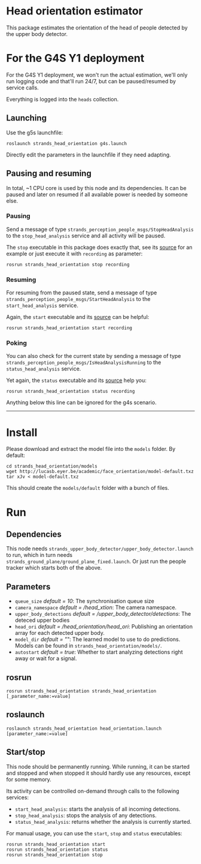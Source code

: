 Head orientation estimator
==========================

This package estimates the orientation of the head of people detected by the upper body detector.

For the G4S Y1 deployment
=========================

For the G4S Y1 deployment, we won't run the actual estimation, we'll only run
logging code and that'll run 24/7, but can be paused/resumed by service calls.

Everything is logged into the `heads` collection.

Launching
---------

Use the g5s launchfile:

```
roslaunch strands_head_orientation g4s.launch
```

Directly edit the parameters in the launchfile if they need adapting.

Pausing and resuming
--------------------

In total, ~1 CPU core is used by this node and its dependencies. It can be paused
and later on resumed if all available power is needed by someone else.

### Pausing

Send a message of type `strands_perception_people_msgs/StopHeadAnalysis` to the
`stop_head_analysis` service and all activity will be paused.

The `stop` executable in this package does exactly that, see its [source](src/stop.cpp)
for an example or just execute it with `recording` as parameter:

```
rosrun strands_head_orientation stop recording
```

### Resuming

For resuming from the paused state, send a message of type
`strands_perception_people_msgs/StartHeadAnalysis` to the `start_head_analysis`
service.

Again, the `start` executable and its [source](src/start.cpp) can be helpful:

```
rosrun strands_head_orientation start recording
```

### Poking

You can also check for the current state by sending a message of type
`strands_perception_people_msgs/IsHeadAnalysisRunning` to the `status_head_analysis`
service.

Yet again, the `status` executable and its [source](src/status.cpp) help you:

```
rosrun strands_head_orientation status recording
```

Anything below this line can be ignored for the g4s scenario.

---------------------------------------

Install
=======
Please download and extract the model file into the `models` folder. By default:

```
cd strands_head_orientation/models
wget http://lucasb.eyer.be/academic/face_orientation/model-default.txz
tar xJv < model-default.txz
```

This should create the `models/default` folder with a bunch of files.

Run
===

Dependencies
------------

This node needs `strands_upper_body_detector/upper_body_detector.launch` to run,
which in turn needs `strands_ground_plane/ground_plane_fixed.launch`.
Or just run the people tracker which starts both of the above.

Parameters
----------

* `queue_size` *default = 10*: The synchronisation queue size
* `camera_namespace` *default = /head_xtion*: The camera namespace.
* `upper_body_detections` *default = /upper_body_detector/detections*: The deteced upper bodies
* `head_ori` *default = /head_orientation/head_ori*: Publishing an orientation array for each detected upper body.
* `model_dir` *default = ""*: The learned model to use to do predictions. Models can be found in `strands_head_orientation/models/`.
* `autostart` *default = true*: Whether to start analyzing detections right away or wait for a signal.

rosrun
------
```
rosrun strands_head_orientation strands_head_orientation [_parameter_name:=value]
```

roslaunch
---------
```
roslaunch strands_head_orientation head_orientation.launch [parameter_name:=value]
```

Start/stop
----------

This node should be permanently running. While running, it can be started and
stopped and when stopped it should hardly use any resources, except for some
memory.

Its activity can be controlled on-demand through calls to the following services:
  - `start_head_analysis`: starts the analysis of all incoming detections.
  - `stop_head_analysis`: stops the analysis of any detections.
  - `status_head_analysis`: returns whether the analysis is currently started.

For manual usage, you can use the `start`, `stop` and `status` executables:

```
rosrun strands_head_orientation start
rosrun strands_head_orientation status
rosrun strands_head_orientation stop
```

